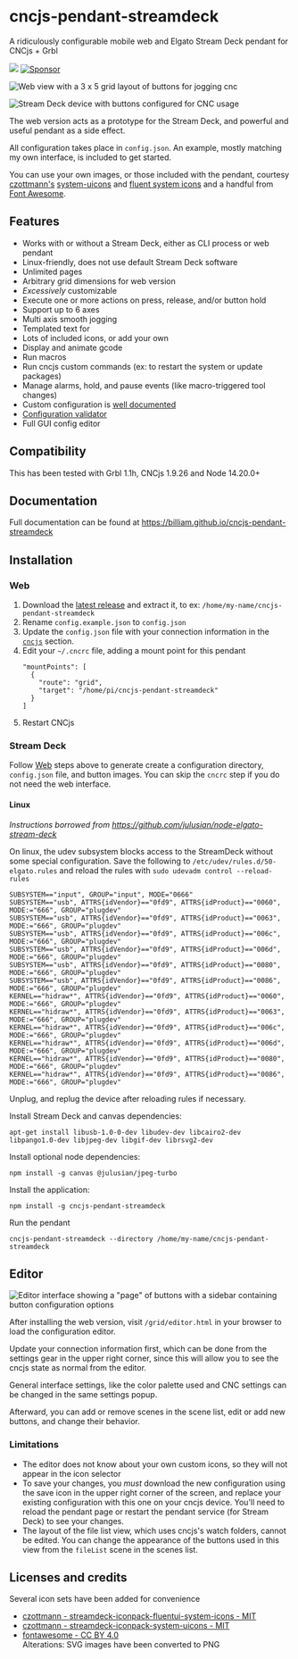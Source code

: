 # cncjs-pendant-streamdeck

A ridiculously configurable mobile web and Elgato Stream Deck pendant for CNCjs + Grbl

[![](https://img.shields.io/npm/v/cncjs-pendant-streamdeck.svg?label=version)](https://www.npmjs.com/package/cncjs-pendant-streamdeck)
[![Sponsor](https://img.shields.io/static/v1?label=Sponsor&message=%E2%9D%A4&logo=GitHub)](https://github.com/sponsors/billiam)

![Web view with a 3 x 5 grid layout of buttons for jogging cnc](assets/web.gif)

![Stream Deck device with buttons configured for CNC usage](assets/streamdeck.jpg)

The web version acts as a prototype for the Stream Deck, and powerful and useful
pendant as a side effect.

All configuration takes place in `config.json`. An example, mostly matching my own interface, is included to get started.

You can use your own images, or those included with the pendant, courtesy [czottmann's](https://github.com/czottmann)
[system-uicons](https://github.com/czottmann/streamdeck-iconpack-system-uicons) and
[fluent system icons](https://github.com/carlo/streamdeck-iconpack-fluentui-system-icons/blob/main/LICENSE.md) and
a handful from [Font Awesome](https://github.com/FortAwesome/Font-Awesome).

## Features

- Works with or without a Stream Deck, either as CLI process or web pendant
- Linux-friendly, does not use default Stream Deck software
- Unlimited pages
- Arbitrary grid dimensions for web version
- _Excessively_ customizable
- Execute one or more actions on press, release, and/or button hold
- Support up to 6 axes
- Multi axis smooth jogging
- Templated text for
- Lots of included icons, or add your own
- Display and animate gcode
- Run macros
- Run cncjs custom commands (ex: to restart the system or update packages)
- Manage alarms, hold, and pause events (like macro-triggered tool changes)
- Custom configuration is [well documented](https://billiam.github.io/cncjs-pendant-streamdeck/)
- [Configuration validator](https://billiam.github.io/cncjs-pendant-streamdeck/validator/)
- Full GUI config editor

## Compatibility

This has been tested with Grbl 1.1h, CNCjs 1.9.26 and Node 14.20.0+

## Documentation

Full documentation can be found at <https://billiam.github.io/cncjs-pendant-streamdeck>

## Installation

### Web

1. Download the [latest release](https://github.com/Billiam/cncjs-pendant-streamdeck/releases) and extract it, to ex: `/home/my-name/cncjs-pendant-streamdeck`
2. Rename `config.example.json` to `config.json`
3. Update the `config.json` file with your connection information in the [`cncjs`](https://billiam.github.io/cncjs-pendant-streamdeck/docs/configure#cncjs) section.
4. Edit your `~/.cncrc` file, adding a mount point for this pendant
   ```
   "mountPoints": [
     {
       "route": "grid",
       "target": "/home/pi/cncjs-pendant-streamdeck"
     }
   ]
   ```
5. Restart CNCjs

### Stream Deck

Follow [Web](#web) steps above to generate create a configuration directory, `config.json` file, and button images.
You can skip the `cncrc` step if you do not need the web interface.

#### Linux

_Instructions borrowed from https://github.com/julusian/node-elgato-stream-deck_

On linux, the udev subsystem blocks access to the StreamDeck without some special configuration.
Save the following to `/etc/udev/rules.d/50-elgato.rules` and reload the rules with
`sudo udevadm control --reload-rules`

```
SUBSYSTEM=="input", GROUP="input", MODE="0666"
SUBSYSTEM=="usb", ATTRS{idVendor}=="0fd9", ATTRS{idProduct}=="0060", MODE:="666", GROUP="plugdev"
SUBSYSTEM=="usb", ATTRS{idVendor}=="0fd9", ATTRS{idProduct}=="0063", MODE:="666", GROUP="plugdev"
SUBSYSTEM=="usb", ATTRS{idVendor}=="0fd9", ATTRS{idProduct}=="006c", MODE:="666", GROUP="plugdev"
SUBSYSTEM=="usb", ATTRS{idVendor}=="0fd9", ATTRS{idProduct}=="006d", MODE:="666", GROUP="plugdev"
SUBSYSTEM=="usb", ATTRS{idVendor}=="0fd9", ATTRS{idProduct}=="0080", MODE:="666", GROUP="plugdev"
SUBSYSTEM=="usb", ATTRS{idVendor}=="0fd9", ATTRS{idProduct}=="0086", MODE:="666", GROUP="plugdev"
KERNEL=="hidraw*", ATTRS{idVendor}=="0fd9", ATTRS{idProduct}=="0060", MODE:="666", GROUP="plugdev"
KERNEL=="hidraw*", ATTRS{idVendor}=="0fd9", ATTRS{idProduct}=="0063", MODE:="666", GROUP="plugdev"
KERNEL=="hidraw*", ATTRS{idVendor}=="0fd9", ATTRS{idProduct}=="006c", MODE:="666", GROUP="plugdev"
KERNEL=="hidraw*", ATTRS{idVendor}=="0fd9", ATTRS{idProduct}=="006d", MODE:="666", GROUP="plugdev"
KERNEL=="hidraw*", ATTRS{idVendor}=="0fd9", ATTRS{idProduct}=="0080", MODE:="666", GROUP="plugdev"
KERNEL=="hidraw*", ATTRS{idVendor}=="0fd9", ATTRS{idProduct}=="0086", MODE:="666", GROUP="plugdev"
```

Unplug, and replug the device after reloading rules if necessary.

Install Stream Deck and canvas dependencies:

```
apt-get install libusb-1.0-0-dev libudev-dev libcairo2-dev libpango1.0-dev libjpeg-dev libgif-dev librsvg2-dev
```

Install optional node dependencies:

```
npm install -g canvas @julusian/jpeg-turbo
```

Install the application:

```
npm install -g cncjs-pendant-streamdeck
```

Run the pendant

```
cncjs-pendant-streamdeck --directory /home/my-name/cncjs-pendant-streamdeck
```

## Editor

![Editor interface showing a "page" of buttons with a sidebar containing button configuration options](assets/editor.png)

After installing the web version, visit `/grid/editor.html` in your browser to load the configuration editor.

Update your connection information first, which can be done from the settings gear in the upper right corner, since this will
allow you to see the cncjs state as normal from the editor.

General interface settings, like the color palette used and CNC settings can be changed in the same settings popup.

Afterward, you can add or remove scenes in the scene list, edit or add new buttons, and change their behavior.

### Limitations

* The editor does not know about your own custom icons, so they will not appear in the icon selector
* To save your changes, you _must_ download the new configuration using the save icon in the upper right corner of the
screen, and replace your existing configuration with this one on your cncjs device. You'll need to reload the pendant
page or restart the pendant service (for Stream Deck) to see your changes.
* The layout of the file list view, which uses cncjs's watch folders, cannot be edited. You can change the appearance of
the buttons used in this view from the `fileList` scene in the scenes list.

## Licenses and credits

Several icon sets have been added for convenience

- [czottmann -
  streamdeck-iconpack-fluentui-system-icons - MIT](https://github.com/czottmann/streamdeck-iconpack-fluentui-system-icons/blob/main/LICENSE.md)
- [czottmann - streamdeck-iconpack-system-uicons - MIT](https://github.com/czottmann/streamdeck-iconpack-system-uicons/blob/main/LICENSE.md)
- [fontawesome - CC BY 4.0](https://raw.githubusercontent.com/FortAwesome/Font-Awesome/6.x/LICENSE.txt)  
  Alterations: SVG images have been converted to PNG
